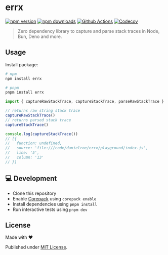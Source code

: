 # errx

[![npm version][npm-version-src]][npm-version-href]
[![npm downloads][npm-downloads-src]][npm-downloads-href]
[![Github Actions][github-actions-src]][github-actions-href]
[![Codecov][codecov-src]][codecov-href]

> Zero dependency library to capture and parse stack traces in Node, Bun, Deno and more.

## Usage

Install package:

```sh
# npm
npm install errx

# pnpm
pnpm install errx
```

```js
import { captureRawStackTrace, captureStackTrace, parseRawStackTrace } from 'errx'

// returns raw string stack trace
captureRawStackTrace()
// returns parsed stack trace
captureStackTrace()

console.log(captureStackTrace())
// [{
//   function: undefined,
//   source: 'file:///code/danielroe/errx/playground/index.js',
//   line: '5',
//   column: '13'
// }]
```

## 💻 Development

- Clone this repository
- Enable [Corepack](https://github.com/nodejs/corepack) using `corepack enable`
- Install dependencies using `pnpm install`
- Run interactive tests using `pnpm dev`

## License

Made with ❤️

Published under [MIT License](./LICENCE).

<!-- Badges -->

[npm-version-src]: https://img.shields.io/npm/v/errx?style=flat-square
[npm-version-href]: https://npmjs.com/package/errx
[npm-downloads-src]: https://img.shields.io/npm/dm/errx?style=flat-square
[npm-downloads-href]: https://npmjs.com/package/errx
[github-actions-src]: https://img.shields.io/github/actions/workflow/status/danielroe/errx/ci.yml?branch=main&style=flat-square
[github-actions-href]: https://github.com/danielroe/errx/actions?query=workflow%3Aci
[codecov-src]: https://img.shields.io/codecov/c/gh/danielroe/errx/main?style=flat-square
[codecov-href]: https://codecov.io/gh/danielroe/errx
